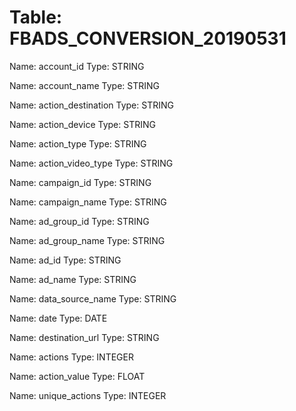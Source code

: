 Table: FBADS_CONVERSION_20190531
================================

Name: account_id
Type: STRING

Name: account_name
Type: STRING

Name: action_destination
Type: STRING

Name: action_device
Type: STRING

Name: action_type
Type: STRING

Name: action_video_type
Type: STRING

Name: campaign_id
Type: STRING

Name: campaign_name
Type: STRING

Name: ad_group_id
Type: STRING

Name: ad_group_name
Type: STRING

Name: ad_id
Type: STRING

Name: ad_name
Type: STRING

Name: data_source_name
Type: STRING

Name: date
Type: DATE

Name: destination_url
Type: STRING

Name: actions
Type: INTEGER

Name: action_value
Type: FLOAT

Name: unique_actions
Type: INTEGER

